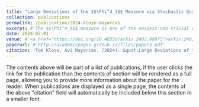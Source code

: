 ```yaml
---
title: "Large Deviations of the $$\Phi^4_3$$ Measure via Stochastic Quantisation"
collection: publications
permalink: /publication/2024-klose-mayorcas
excerpt: #'The $$\Phi^4_3$$ measure is one of the easiest non-trivial examples of a Euclidean quantum field theory (EQFT) whose rigorous construction in the 1970's has been one of the celebrated achievements of constructive quantum field theory. In recent years, progress in the field of singular stochastic PDEs, initiated by the theory of regularity structures, has allowed for a new construction of the $$\Phi^4_3$$ EQFT as the invariant measure of a previously ill-posed Langevin dynamics, a strategy originally proposed by Parisi and Wu ('81) under the name stochastic quantisation. We apply the same methodology to obtain a large deviation principle (LDP) for the family of periodic $$\Phi^4_3$$ measures at varying temperature. In addition, we show that the rate functional of the LDP and the $$\Phi^4_3$$ action functional coincide up to a constant.'
date: 2024-02-01
venue: #'<a href="https://doi.org/10.48550/arXiv.2402.00975">arXiv:2402.00975[math.PR]</a> (submitted)'
paperurl: #'http://academicpages.github.io/files/paper3.pdf'
citation: 'Tom Klose, Avi Mayorcas. (2024). &quot;Large Deviations of the $\Phi^4_3$ Measure via Stochastic Quantisation.&quot; <i>arXiv e-Prints</i>, DOI: 10.48550/arXiv.2402.00975.'
---
```


The contents above will be part of a list of publications, if the user clicks the link for the publication than the contents of section will be rendered as a full page, allowing you to provide more information about the paper for the reader. When publications are displayed as a single page, the contents of the above "citation" field will automatically be included below this section in a smaller font.
